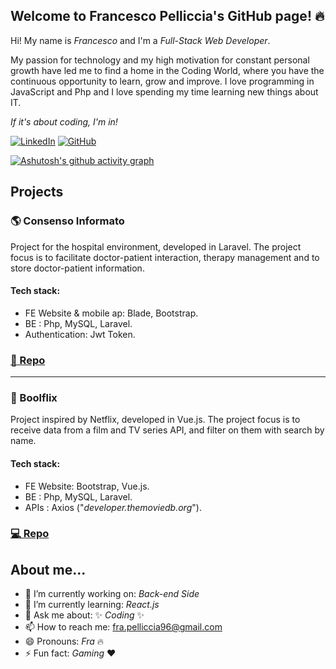 ## Welcome to Francesco Pelliccia's GitHub page! 🔥

Hi! My name is *Francesco* and I'm a _Full-Stack Web Developer_.

My passion for technology and my high motivation for constant personal growth have led me to find a home in the Coding World, where you have the continuous opportunity to learn, grow and improve.
I love programming in JavaScript and Php and I love spending my time learning new things about IT.

_If it's about coding, I'm in!_

[![LinkedIn](https://img.shields.io/badge/-pelliccia96-blue?style=flat-square&logo=Linkedin&logoColor=white&link=https://www.linkedin.com/in/pelliccia96/)](hhttps://www.linkedin.com/in/pelliccia96/)
[![GitHub](https://img.shields.io/github/followers/Pelliccia96?label=follow&style=social)](https://github.com/Pelliccia96)

[![Ashutosh's github activity graph](https://github-readme-activity-graph.vercel.app/graph?username=Pelliccia96&theme=github-compact)](https://github.com/ashutosh00710/github-readme-activity-graph)
## Projects

### 🌎 Consenso Informato
Project for the hospital environment, developed in Laravel. The project focus is to facilitate doctor-patient interaction, therapy management and to store doctor-patient information.

#### Tech stack:
- FE Website & mobile ap: Blade, Bootstrap.
- BE : Php, MySQL, Laravel.
- Authentication: Jwt Token.

### [📄 Repo](https://github.com/Pelliccia96/laravel-auth-consenso-informato)

<hr>

### 🍴 Boolflix 
Project inspired by Netflix, developed in Vue.js. The project focus is to receive data from a film and TV series API, and filter on them with search by name.

#### Tech stack:
- FE Website: Bootstrap, Vue.js.
- BE : Php, MySQL, Laravel.
- APIs : Axios ("_developer.themoviedb.org_").

### [💻 Repo](https://github.com/Pelliccia96/vite-boolflix)


## About me...

- 🔭 I’m currently working on: _Back-end Side_
- 🌱 I’m currently learning: _React.js_
- 💬 Ask me about: ✨ _Coding_ ✨
- 📫 How to reach me: fra.pelliccia96@gmail.com
- 😄 Pronouns: _Fra_ 🔥
- ⚡ Fun fact: _Gaming_ ❤️
